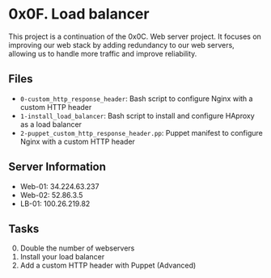 # 0x0F. Load balancer

This project is a continuation of the 0x0C. Web server project. It focuses on improving our web stack by adding redundancy to our web servers, allowing us to handle more traffic and improve reliability.

## Files

- `0-custom_http_response_header`: Bash script to configure Nginx with a custom HTTP header
- `1-install_load_balancer`: Bash script to install and configure HAproxy as a load balancer
- `2-puppet_custom_http_response_header.pp`: Puppet manifest to configure Nginx with a custom HTTP header

## Server Information

- Web-01: 34.224.63.237
- Web-02: 52.86.3.5
- LB-01: 100.26.219.82

## Tasks

0. Double the number of webservers
1. Install your load balancer
2. Add a custom HTTP header with Puppet (Advanced)
